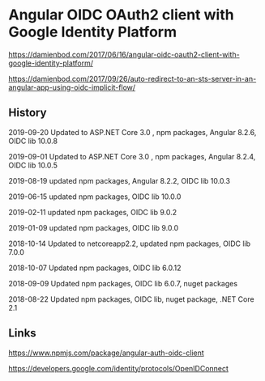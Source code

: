 # Angular OIDC OAuth2 client with Google Identity Platform

https://damienbod.com/2017/06/16/angular-oidc-oauth2-client-with-google-identity-platform/

https://damienbod.com/2017/09/26/auto-redirect-to-an-sts-server-in-an-angular-app-using-oidc-implicit-flow/

## History

2019-09-20 Updated to ASP.NET Core 3.0 , npm packages, Angular 8.2.6, OIDC lib 10.0.8

2019-09-01 Updated to ASP.NET Core 3.0 , npm packages, Angular 8.2.4, OIDC lib 10.0.5

2019-08-19 updated npm packages, Angular 8.2.2, OIDC lib 10.0.3

2019-06-15 updated npm packages, OIDC lib 10.0.0

2019-02-11 updated npm packages, OIDC lib 9.0.2

2019-01-09 updated npm packages, OIDC lib 9.0.0

2018-10-14 Updated to netcoreapp2.2, updated npm packages, OIDC lib 7.0.0

2018-10-07 Updated npm packages, OIDC lib 6.0.12

2018-09-09 Updated npm packages, OIDC lib 6.0.7, nuget packages

2018-08-22 Updated npm packages, OIDC lib, nuget package, .NET Core 2.1

## Links

https://www.npmjs.com/package/angular-auth-oidc-client

https://developers.google.com/identity/protocols/OpenIDConnect
